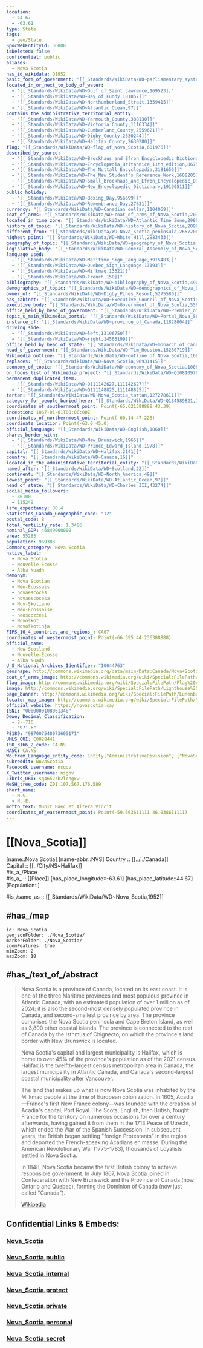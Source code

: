 ```yaml
---
location:
  - 44.67
  - -63.61
type: State
tags:
  - geo/State
SpocWebEntityId: 36008
isDeleted: false
confidential: public
aliases:
  - Nova Scotia
has_id_wikidata: Q1952
basic_form_of_government: "[[_Standards/WikiData/WD~parliamentary_system,166747]]"
located_in_or_next_to_body_of_water:
  - "[[_Standards/WikiData/WD~Gulf_of_Saint_Lawrence,169523]]"
  - "[[_Standards/WikiData/WD~Bay_of_Fundy,181857]]"
  - "[[_Standards/WikiData/WD~Northumberland_Strait,1359415]]"
  - "[[_Standards/WikiData/WD~Atlantic_Ocean,97]]"
contains_the_administrative_territorial_entity:
  - "[[_Standards/WikiData/WD~Yarmouth_County,388130]]"
  - "[[_Standards/WikiData/WD~Victoria_County,1116334]]"
  - "[[_Standards/WikiData/WD~Cumberland_County,2559621]]"
  - "[[_Standards/WikiData/WD~Digby_County,2630244]]"
  - "[[_Standards/WikiData/WD~Halifax_County,2630280]]"
flag: "[[_Standards/WikiData/WD~flag_of_Nova_Scotia,601976]]"
described_by_source:
  - "[[_Standards/WikiData/WD~Brockhaus_and_Efron_Encyclopedic_Dictionary,602358]]"
  - "[[_Standards/WikiData/WD~Encyclopædia_Britannica_11th_edition,867541]]"
  - "[[_Standards/WikiData/WD~The_Nuttall_Encyclopædia,3181656]]"
  - "[[_Standards/WikiData/WD~The_New_Student's_Reference_Work,16082057]]"
  - "[[_Standards/WikiData/WD~Small_Brockhaus_and_Efron_Encyclopedic_Dictionary,19180675]]"
  - "[[_Standards/WikiData/WD~New_Encyclopedic_Dictionary,19190511]]"
public_holiday:
  - "[[_Standards/WikiData/WD~Boxing_Day,956699]]"
  - "[[_Standards/WikiData/WD~Remembrance_Day,27631]]"
currency: "[[_Standards/WikiData/WD~Canadian_dollar,1104069]]"
coat_of_arms: "[[_Standards/WikiData/WD~coat_of_arms_of_Nova_Scotia,2034459]]"
located_in_time_zone: "[[_Standards/WikiData/WD~Atlantic_Time_Zone,2085376]]"
history_of_topic: "[[_Standards/WikiData/WD~history_of_Nova_Scotia,2090867]]"
different_from: "[[_Standards/WikiData/WD~Nova_Scotia_peninsula,2657206]]"
highest_point: "[[_Standards/WikiData/WD~White_Hill,2983433]]"
geography_of_topic: "[[_Standards/WikiData/WD~geography_of_Nova_Scotia,3123366]]"
legislative_body: "[[_Standards/WikiData/WD~General_Assembly_of_Nova_Scotia,3246027]]"
language_used:
  - "[[_Standards/WikiData/WD~Maritime_Sign_Language,3915483]]"
  - "[[_Standards/WikiData/WD~Quebec_Sign_Language,13193]]"
  - "[[_Standards/WikiData/WD~Mi'kmaq,13321]]"
  - "[[_Standards/WikiData/WD~French,150]]"
bibliography: "[[_Standards/WikiData/WD~bibliography_of_Nova_Scotia,4903379]]"
demographics_of_topic: "[[_Standards/WikiData/WD~demographics_of_Nova_Scotia,5256052]]"
owner_of: "[[_Standards/WikiData/WD~Digby_Pines_Resort,5275586]]"
has_cabinet: "[[_Standards/WikiData/WD~Executive_Council_of_Nova_Scotia,5419823]]"
executive_body: "[[_Standards/WikiData/WD~Government_of_Nova_Scotia,5589276]]"
office_held_by_head_of_government: "[[_Standards/WikiData/WD~Premier_of_Nova_Scotia,7240360]]"
topic_s_main_Wikimedia_portal: "[[_Standards/WikiData/WD~Portal_Nova_Scotia,10966055]]"
instance_of: "[[_Standards/WikiData/WD~province_of_Canada,11828004]]"
driving_side:
  - "[[_Standards/WikiData/WD~left,13196750]]"
  - "[[_Standards/WikiData/WD~right,14565199]]"
office_held_by_head_of_state: "[[_Standards/WikiData/WD~monarch_of_Canada,14931511]]"
head_of_government: "[[_Standards/WikiData/WD~Tim_Houston,15280719]]"
Wikimedia_outline: "[[_Standards/WikiData/WD~outline_of_Nova_Scotia,16823103]]"
replaces: "[[_Standards/WikiData/WD~Nova_Scotia,98931415]]"
economy_of_topic: "[[_Standards/WikiData/WD~economy_of_Nova_Scotia,100866625]]"
on_focus_list_of_Wikimedia_project: "[[_Standards/WikiData/WD~Q108109790,108109790]]"
permanent_duplicated_item:
  - "[[_Standards/WikiData/WD~Q111142627,111142627]]"
  - "[[_Standards/WikiData/WD~Q111148825,111148825]]"
tartan: "[[_Standards/WikiData/WD~Nova_Scotia_tartan,127278611]]"
category_for_people_buried_here: "[[_Standards/WikiData/WD~Q134589821,134589821]]"
coordinates_of_southernmost_point: Point(-65.621388888 43.39)
inception: 1867-01-01T00:00:00Z
coordinates_of_northernmost_point: Point(-60.14 47.228)
coordinate_location: Point(-63.0 45.0)
official_language: "[[_Standards/WikiData/WD~English,1860]]"
shares_border_with:
  - "[[_Standards/WikiData/WD~New_Brunswick,1965]]"
  - "[[_Standards/WikiData/WD~Prince_Edward_Island,1978]]"
capital: "[[_Standards/WikiData/WD~Halifax,2141]]"
country: "[[_Standards/WikiData/WD~Canada,16]]"
located_in_the_administrative_territorial_entity: "[[_Standards/WikiData/WD~Canada,16]]"
named_after: "[[_Standards/WikiData/WD~Scotland,22]]"
continent: "[[_Standards/WikiData/WD~North_America,49]]"
lowest_point: "[[_Standards/WikiData/WD~Atlantic_Ocean,97]]"
head_of_state: "[[_Standards/WikiData/WD~Charles_III,43274]]"
social_media_followers:
  - 36100
  - 115249
life_expectancy: 80.4
Statistics_Canada_Geographic_code: "12"
postal_code: B
total_fertility_rate: 1.3486
nominal_GDP: 46849000000
area: 55283
population: 969383
Commons_category: Nova Scotia
native_label:
  - Nova Scotia
  - Nouvelle-Écosse
  - Alba Nuadh
demonym:
  - Nova Scotian
  - Néo-Écossais
  - novaescocès
  - novaescocesa
  - Nov-Skotiano
  - Néo-Écossaise
  - neoscozzesi
  - Novoškot
  - Novoškotinja
FIPS_10_4_countries_and_regions_: CA07
coordinates_of_westernmost_point: Point(-66.395 44.236388888)
official_name:
  - New Scotland
  - Nouvelle-Écosse
  - Alba Nuadh
U_S_National_Archives_Identifier: "10044763"
geoshape: http://commons.wikimedia.org/data/main/Data:Canada/Nova+Scotia.map
coat_of_arms_image: http://commons.wikimedia.org/wiki/Special:FilePath/Coat%20of%20arms%20of%20Nova%20Scotia.svg
flag_image: http://commons.wikimedia.org/wiki/Special:FilePath/Flag%20of%20Nova%20Scotia.svg
image: http://commons.wikimedia.org/wiki/Special:FilePath/Lighthouse%20DSC01066%20-%20Peggy%27s%20Cove%20Lighthouse%20%287612052968%29.jpg
page_banner: http://commons.wikimedia.org/wiki/Special:FilePath/Lunenburg%20banner.jpg
locator_map_image: http://commons.wikimedia.org/wiki/Special:FilePath/Nova%20Scotia%20in%20Canada%202.svg
official_website: https://novascotia.ca/
ISNI: "0000000108061340"
Dewey_Decimal_Classification:
  - 2--716
  - "971.6"
P8189: "987007548073605171"
UMLS_CUI: C0028441
ISO_3166_2_code: CA-NS
HASC: CA.NS
Wolfram_Language_entity_code: Entity["AdministrativeDivision", {"NovaScotia", "Canada"}]
subreddit: NovaScotia
Facebook_username: nsgov
X_Twitter_username: nsgov
Libris_URI: sq4652zb2lchgxw
MeSH_tree_code: Z01.107.567.176.589
short_name:
  - N.S.
  - N.-É.
motto_text: Munit Haec et Altera Vincit
coordinates_of_easternmost_point: Point(-59.663611111 46.038611111)
---
```


# [[Nova_Scotia]] 

[name::Nova Scotia] 
[name-abbr::NVS] 
Country :: [[../../Canada]]  
Capital :: [[../City/NS~Halifax]]  
#is_a_/Place  
#is_a_ :: [[Place]] 
[has_place_longitude::-63.61] 
[has_place_latitude::44.67] 
[Population::] 


#is_/same_as :: [[_Standards/WikiData/WD~Nova_Scotia,1952]] 

## #has_/map 

```leaflet
id: Nova_Scotia
geojsonFolder: ./Nova_Scotia/
markerFolder: ./Nova_Scotia/
zoomFeatures: true 
minZoom: 2 
maxZoom: 18
```


## #has_/text_of_/abstract 

> Nova Scotia is a province of Canada, located on its east coast. It is one of the three Maritime provinces and most populous province in Atlantic Canada, with an estimated population of over 1 million as of 2024; it is also the second-most densely populated province in Canada, and second-smallest province by area. The province comprises the Nova Scotia peninsula and Cape Breton Island, as well as 3,800 other coastal islands. The province is connected to the rest of Canada by the Isthmus of Chignecto, on which the province's land border with New Brunswick is located.
>
> Nova Scotia's capital and largest municipality is Halifax, which is home to over 45% of the province's population as of the 2021 census. Halifax is the twelfth-largest census metropolitan area in Canada, the largest municipality in Atlantic Canada, and Canada's second-largest coastal municipality after Vancouver.
>
> The land that makes up what is now Nova Scotia was inhabited by the Miꞌkmaq people at the time of European colonization. In 1605, Acadia—France's first New France colony—was founded with the creation of Acadia's capital, Port Royal. The Scots, English, then British, fought France for the territory on numerous occasions for over a century afterwards, having gained it from them in the 1713 Peace of Utrecht, which ended the War of the Spanish Succession. In subsequent years, the British began settling "foreign Protestants" in the region and deported the French-speaking Acadians en masse. During the American Revolutionary War (1775–1783), thousands of Loyalists settled in Nova Scotia.
>
> In 1848, Nova Scotia became the first British colony to achieve responsible government. In July 1867, Nova Scotia joined in Confederation with New Brunswick and the Province of Canada (now Ontario and Quebec), forming the Dominion of Canada (now just called "Canada").
>
> [Wikipedia](https://en.wikipedia.org/wiki/Nova%20Scotia) 


## Confidential Links & Embeds: 

### [Nova_Scotia](/_Standards/Earth/Continent/America~North/Canada/provinces~Canada/Nova_Scotia.md) 

### [Nova_Scotia.public](/_public/Earth/Continent/America~North/Canada/provinces~Canada/Nova_Scotia.public.md) 

### [Nova_Scotia.internal](/_internal/Earth/Continent/America~North/Canada/provinces~Canada/Nova_Scotia.internal.md) 

### [Nova_Scotia.protect](/_protect/Earth/Continent/America~North/Canada/provinces~Canada/Nova_Scotia.protect.md) 

### [Nova_Scotia.private](/_private/Earth/Continent/America~North/Canada/provinces~Canada/Nova_Scotia.private.md) 

### [Nova_Scotia.personal](/_personal/Earth/Continent/America~North/Canada/provinces~Canada/Nova_Scotia.personal.md) 

### [Nova_Scotia.secret](/_secret/Earth/Continent/America~North/Canada/provinces~Canada/Nova_Scotia.secret.md)

